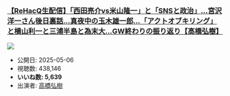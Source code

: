### [【ReHacQ生配信】「西田亮介vs米山隆一」と「SNSと政治」…宮沢洋一さん後日裏話…真夜中の玉木雄一郎…「アクトオブキリング」と横山利一と三浦半島と為末大…GW終わりの振り返り【高橋弘樹】](https://www.youtube.com/watch?v=OGsmARNsNYU)
[![](https://img.youtube.com/vi/OGsmARNsNYU/sddefault.jpg)](https://www.youtube.com/watch?v=OGsmARNsNYU)
-   公開日: 2025-05-06
-   視聴数: 438,146
-   **いいね数: 5,639**
-   出演者: [高橋弘樹](/rehacq_fan/people/高橋弘樹 "wikilink")
